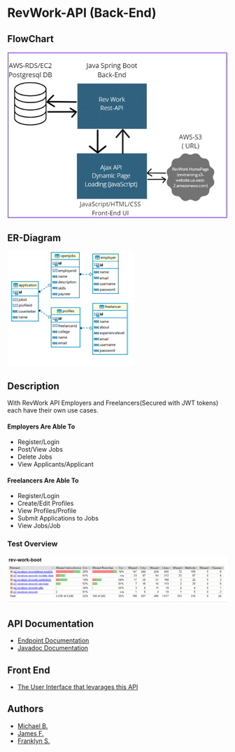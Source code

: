 # RevWork-API (Back-End)

## FlowChart
![FlowChart](FlowChart.PNG)
## ER-Diagram
![ER-Diagram](ER-DiagramRevWork.PNG)

## Description

With RevWork API Employers and Freelancers(Secured with JWT tokens) each have their own use cases.
#### Employers Are Able To
 - Register/Login
 - Post/View Jobs
 - Delete Jobs
 - View Applicants/Applicant
 #### Freelancers Are Able To
 - Register/Login
 - Create/Edit Profiles
 - View Profiles/Profile
 - Submit Applications to Jobs
 - View Jobs/Job
### Test Overview
![Jacoco Test coverage for Controller/Service layers:](codecoverage.png)
## API Documentation
- [Endpoint Documentation](https://studio.apicur.io/preview?aid=75051)
- [Javadoc Documentation](https://newpagodi.github.io/p2docs/)

## Front End

- [The User Interface that levarages this API ](http://revtraining.s3-website.us-east-2.amazonaws.com/index.html) 

## Authors
- [Michael B.](https://github.com/NewPagodi)
- [James F.](https://github.com/Fullerj289)
- [Franklyn S.](https://github.com/fsanche3)

